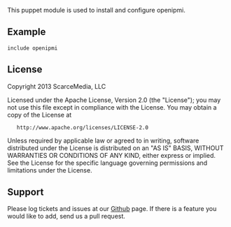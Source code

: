 This puppet module is used to install and configure openipmi.

Example
-------

    include openipmi

License
-------
  Copyright 2013 ScarceMedia, LLC

   Licensed under the Apache License, Version 2.0 (the "License");
   you may not use this file except in compliance with the License.
   You may obtain a copy of the License at

       http://www.apache.org/licenses/LICENSE-2.0

   Unless required by applicable law or agreed to in writing, software
   distributed under the License is distributed on an "AS IS" BASIS,
   WITHOUT WARRANTIES OR CONDITIONS OF ANY KIND, either express or implied.
   See the License for the specific language governing permissions and
   limitations under the License.

Support
-------

Please log tickets and issues at our [Github](https://github.com/scarcemedia/puppet-openipmi/issues) page. If there is a feature
you would like to add, send us a pull request.

